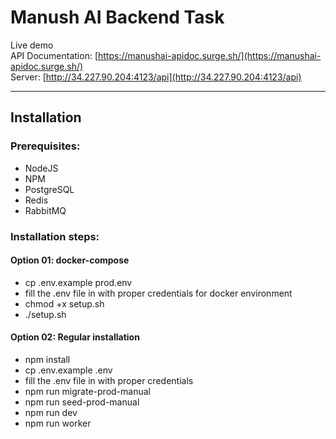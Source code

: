 # Manush AI Backend Task

Live demo \
API Documentation: [https://manushai-apidoc.surge.sh/](https://manushai-apidoc.surge.sh/) \
Server: [http://34.227.90.204:4123/api](http://34.227.90.204:4123/api)

---

## Installation

### Prerequisites:

+ NodeJS
+ NPM
+ PostgreSQL
+ Redis
+ RabbitMQ

### Installation steps:

#### Option 01: docker-compose
+ cp .env.example prod.env
+ fill the .env file in with proper credentials for docker environment
+ chmod +x setup.sh
+ ./setup.sh

#### Option 02: Regular installation
+ npm install
+ cp .env.example .env
+ fill the .env file in with proper credentials
+ npm run migrate-prod-manual
+ npm run seed-prod-manual
+ npm run dev
+ npm run worker
